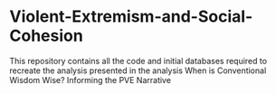 # Violent-Extremism-and-Social-Cohesion
This repository contains all the code and initial databases required to recreate the analysis presented in the analysis When is Conventional Wisdom Wise? Informing the PVE Narrative
